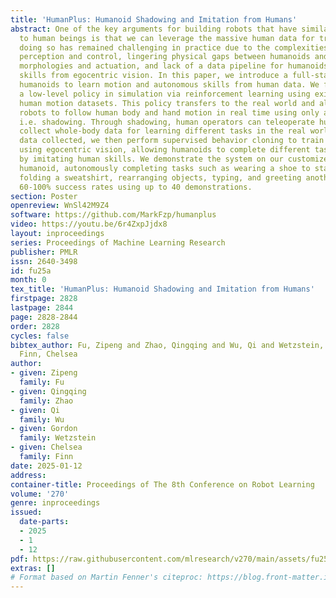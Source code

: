 ```yaml
---
title: 'HumanPlus: Humanoid Shadowing and Imitation from Humans'
abstract: One of the key arguments for building robots that have similar form factors
  to human beings is that we can leverage the massive human data for training.Yet,
  doing so has remained challenging in practice due to the complexities in humanoid
  perception and control, lingering physical gaps between humanoids and humans in
  morphologies and actuation, and lack of a data pipeline for humanoids to learn autonomous
  skills from egocentric vision. In this paper, we introduce a full-stack system for
  humanoids to learn motion and autonomous skills from human data. We first train
  a low-level policy in simulation via reinforcement learning using existing 40-hour
  human motion datasets. This policy transfers to the real world and allows humanoid
  robots to follow human body and hand motion in real time using only a RGB camera,
  i.e. shadowing. Through shadowing, human operators can teleoperate humanoids to
  collect whole-body data for learning different tasks in the real world. Using the
  data collected, we then perform supervised behavior cloning to train skill policies
  using egocentric vision, allowing humanoids to complete different tasks autonomously
  by imitating human skills. We demonstrate the system on our customized 33-DoF 180cm
  humanoid, autonomously completing tasks such as wearing a shoe to stand up and walk,
  folding a sweatshirt, rearranging objects, typing, and greeting another robot with
  60-100% success rates using up to 40 demonstrations.
section: Poster
openreview: WnSl42M9Z4
software: https://github.com/MarkFzp/humanplus
video: https://youtu.be/6r4ZxpJjdx8
layout: inproceedings
series: Proceedings of Machine Learning Research
publisher: PMLR
issn: 2640-3498
id: fu25a
month: 0
tex_title: 'HumanPlus: Humanoid Shadowing and Imitation from Humans'
firstpage: 2828
lastpage: 2844
page: 2828-2844
order: 2828
cycles: false
bibtex_author: Fu, Zipeng and Zhao, Qingqing and Wu, Qi and Wetzstein, Gordon and
  Finn, Chelsea
author:
- given: Zipeng
  family: Fu
- given: Qingqing
  family: Zhao
- given: Qi
  family: Wu
- given: Gordon
  family: Wetzstein
- given: Chelsea
  family: Finn
date: 2025-01-12
address:
container-title: Proceedings of The 8th Conference on Robot Learning
volume: '270'
genre: inproceedings
issued:
  date-parts:
  - 2025
  - 1
  - 12
pdf: https://raw.githubusercontent.com/mlresearch/v270/main/assets/fu25a/fu25a.pdf
extras: []
# Format based on Martin Fenner's citeproc: https://blog.front-matter.io/posts/citeproc-yaml-for-bibliographies/
---
```

